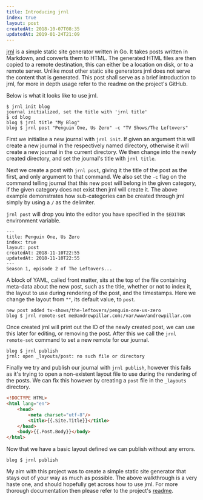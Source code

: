 ```yaml
---
title: Introducing jrnl
index: true
layout: post
createdAt: 2018-10-07T08:35
updatedAt: 2019-01-24T21:09
---
```

[jrnl](https://github.com/andrewpillar/jrnl) is a simple static site generator
written in Go. It takes posts written in Markdown, and converts them to HTML.
The generated HTML files are then copied to a remote destination, this can
either be a location on disk, or to a remote server. Unlike most other static
site generators jrnl does not serve the content that is generated. This post
shall serve as a brief introduction to jrnl, for more in depth usage refer to
the readme on the project's GitHub.

Below is what it looks like to use jrnl.

```
$ jrnl init blog
journal initialized, set the title with 'jrnl title'
$ cd blog
blog $ jrnl title "My Blog"
blog $ jrnl post "Penguin One, Us Zero" -c "TV Shows/The Leftovers"
```

First we initialise a new journal with `jrnl init`. If given an argument this
will create a new journal in the respectively named directory, otherwise it will
create a new journal in the current directory. We then change into the newly
created directory, and set the journal's title with `jrnl title`.

Next we create a post with `jrnl post`, giving it the title of the post as the
first, and only argument to that command. We also set the `-c` flag on the
command telling journal that this new post will belong in the given category, if
the given category does not exist then jrnl will create it. The above example
demonstrates how sub-categories can be created through jrnl simply by using a
`/` as the delimiter.

`jrnl post` will drop you into the editor you have specified in the `$EDITOR`
environment variable.

```
---
title: Penguin One, Us Zero
index: true
layout: post
createdAt: 2018-11-10T22:55
updatedAt: 2018-11-10T22:55
---
Season 1, episode 2 of The Leftovers...
```

A block of YAML, called front matter, sits at the top of the file containing
meta-data about the new post, such as the title, whether or not to index it, the
layout to use during rendering of the post, and the timestamps. Here we change
the layout from `""`, its default value, to `post`.

```
new post added tv-shows/the-leftovers/penguin-one-us-zero
blog $ jrnl remote-set me@andrewpillar.com:/var/www/andrewpillar.com
```

Once created jrnl will print out the ID of the newly created post, we can use
this later for editing, or removing the post. After this we call the
`jrnl remote-set` command to set a new remote for our journal.

```
blog $ jrnl publish
jrnl: open _layouts/post: no such file or directory
```

Finally we try and publish our journal with `jrnl publish`, however this fails
as it's trying to open a non-existent layout file to use during the rendering
of the posts. We can fix this however by creating a `post` file in the
`_layouts` directory.

```html
<!DOCTYPE HTML>
<html lang="en">
    <head>
        <meta charset="utf-8"/>
        <title>{{.Site.Title}}</title>
    </head>
    <body>{{.Post.Body}}</body>
</html>
```

Now that we have a basic layout defined we can publish without any errors.

```
blog $ jrnl publish
```

My aim with this project was to create a simple static site generator that stays
out of your way as much as possible. The above walkthrough is a very haste one,
and should hopefully get across how to use jrnl. For more thorough documentation
then please refer to the project's [readme](https://github.com/andrewpillar/jrnl).
